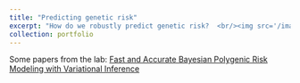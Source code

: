 ```yaml
---
title: "Predicting genetic risk"
excerpt: "How do we robustly predict genetic risk?  <br/><img src='/images/PRS.png'>"
collection: portfolio
---
```



Some papers from the lab:
[Fast and Accurate Bayesian Polygenic Risk Modeling
with Variational Inference](/publication/VIPRS)
